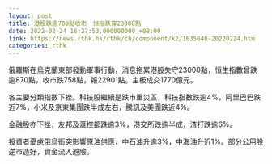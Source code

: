 ```yaml
---
layout: post
title: 港股跌逾700點收市　恒指跌穿23000點
date: 2022-02-24 16:27:53.000000000 +08:00
link: https://news.rthk.hk/rthk/ch/component/k2/1635640-20220224.htm
categories: rthk
---
```


俄羅斯在烏克蘭東部發動軍事行動，消息拖累港股失守23000點，恒生指數曾跌逾870點，收市跌758點，報22901點。主板成交1770億元。

各主要分類指數下挫。科技股繼續是跌市重災區，科技指數跌逾4%，阿里巴巴跌近7%，小米及京東集團跌半成左右，騰訊及美團跌近4%。

金融股亦下挫，友邦及滙控都跌逾3%，港交所跌逾半成，渣打跌逾6%。

投資者憂慮俄烏衝突影響原油供應，中石油升逾3%，中海油升近1%。部分公用股逆市造好，資金流入避險。
